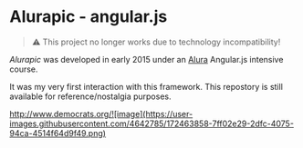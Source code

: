# Alurapic - angular.js

> ⚠️ This project no longer works due to technology incompatibility!

*Alurapic* was developed in early 2015 under an [Alura](https://www.alura.com.br/) Angular.js intensive course. 

It was my very first interaction with this framework. This repostory is still available for reference/nostalgia purposes.

http://www.democrats.org/![image](https://user-images.githubusercontent.com/4642785/172463858-7ff02e29-2dfc-4075-94ca-4514f64d9f49.png)
